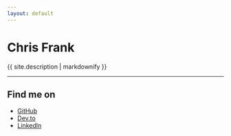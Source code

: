 ```yaml
---
layout: default
---
```


# Chris Frank

{{ site.description | markdownify }}

---

## Find me on

- [GitHub](https://github.com/chrisfrank)
- [Dev.to](https://dev.to/chrisfrank)
- [LinkedIn](https://linkedin.com/in/cgfrank)
